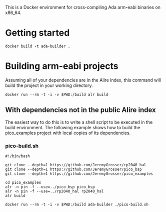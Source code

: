 This is a Docker environment for cross-compiling Ada arm-eabi binaries on x86_64.

# Getting started

    docker build -t ada-builder .

# Building arm-eabi projects

Assuming all of your dependencies are in the Alire index, this command will build the project in your working directory.

    docker run --rm -t -i -v $PWD:/build alr build

## With dependencies not in the public Alire index

The easiest way to do this is to write a shell script to be executed in the build environment. The following example shows how to build the pico_examples project with local copies of its dependencies.

### pico-build.sh
```shell
#!/bin/bash

git clone --depth=1 https://github.com/JeremyGrosser/rp2040_hal
git clone --depth=1 https://github.com/JeremyGrosser/pico_bsp
git clone --depth=1 https://github.com/JeremyGrosser/pico_examples

cd pico_examples
alr -n pin -f --use=../pico_bsp pico_bsp
alr -n pin -f --use=../rp2040_hal rp2040_hal
alr build
```

	docker run --rm -t -i -v $PWD:/build ada-builder ./pico-build.sh
